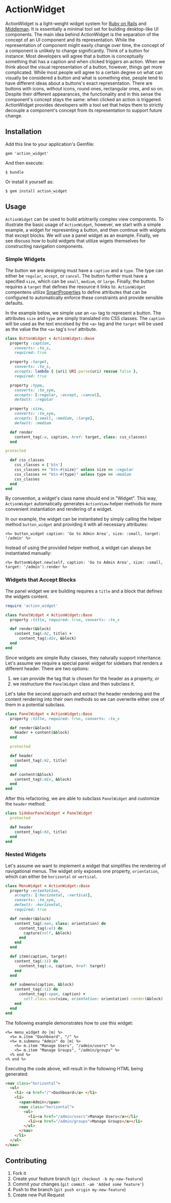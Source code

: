 # ActionWidget

ActionWidget is a light-weight widget system for [Ruby on
Rails](http://rubyonrails.com) and [Middleman](http://middlemanapp.com).  It is
essentially a minimal tool set for building desktop-like UI components.  The
main idea behind ActionWidget is the separation of the concept of an UI
component and its representation. While the representation of component might
easily change over time, the concept of a component is unlikely to change
significantly. Think of a button for instance: Most developers will agree that
a button is conceptually something that has a caption and when clicked triggers
an action.  When we think about the visual representation of a button, however,
things get more complicated. While most people will agree to a certain degree
on what can visually be considered a button and what is something else, people
tend to have different ideas about a buttons's exact representation. There are
buttons with icons, without icons, round ones, rectangular ones, and so on.
Despite their different appearances, the functionality and in this sense the
component's concept stays the same: when clicked an action is triggered.
ActionWidget provides developers with a tool set that helps them to strictly
decouple a component's concept from its representation to support future
change.

## Installation

Add this line to your application's Gemfile:

    gem 'action_widget'

And then execute:

    $ bundle

Or install it yourself as:

    $ gem install action_widget

## Usage

`ActionWidget` can be used to build arbitrarily complex view components. To
illustrate the basic usage of `ActionWidget`, however, we start with a simple
example, a widget for representing a button, and then continue with widgets
that except blocks. We will use a panel widget as an example. Finally, we see
discuss how to build widgets that utilize wigets themselves for constructing
navigation components.

### Simple Widgets

The button we are designing must have a `caption` and a `type`. The type can
either be `regular`, `accept`, or `cancel`. The button further must have a
specified `size`, which can be `small`, `medium`, or `large`. Finally, the
button requires a `target` that defines the resource it links to.
`ActionWidget` compentens utilize
[SmartProperties](http://github.com/t6d/smart_properties) to define attributes
that can be configured to automatically enforce these constraints and provide
sensible defaults.

In the example below, we simple use an `<a>` tag to represent a button. The
attributes `size` and `type` are simply translated into CSS classes. The
`caption` will be used as the text encolsed by the `<a>` tag and the `target`
will be used as the value the the `<a>` tag's `href` attribute.

```ruby
class ButtonWidget < ActionWidget::Base
  property :caption,
    converts: :to_s,
    required: true

  property :target,
    converts: :to_s,
    accepts: lambda { |uri| URI.parse(uri) rescue false },
    required: true

  property :type,
    converts: :to_sym,
    accepts: [:regular, :accept, :cancel],
    default: :regular

  property :size,
    converts: :to_sym,
    accepts: [:small, :medium, :large],
    default: :medium

  def render
    content_tag(:a, caption, href: target, class: css_classes)
  end

protected

  def css_classes
    css_classes = ['btn']
    css_classes << "btn-#{size}" unless size == :regular
    css_classes << "btn-#{type}" unless type == :medium
    css_classes
  end
end
```

By convention, a widget's class name should end in "Widget". This way,
`ActionWidget` automatically generates `ActionView` helper methods for more
convenient instantiation and rendering of a widget.

In our example, the widget can be instantiated by simply calling the helper
method `button_widget` and providing it with all necessary attributes:

```erb
<%= button_widget caption: 'Go to Admin Area', size: :small, target: '/admin' %>
```

Instead of using the provided helper method, a widget can always be instantiated
manually:

```erb
<%= ButtonWidget.new(self, caption: 'Go to Admin Area', size: :small, target: '/admin').render %>
```

### Widgets that Accept Blocks

The panel widget we are building requires a `title` and a block that defines the
widgets content.

```ruby
require 'action_widget'

class PanelWidget < ActionWidget::Base
  property :title, required: true, converts: :to_s

  def render(&block)
    content_tag(:h2, title) +
      content_tag(:div, &block)
  end
end
```

Since widgets are simple Ruby classes, they naturally support inheritance.
Let's assume we require a special panel widget for sidebars that renders a
different header. There are two options:

1. we can provide the tag that is chosen for the header as a property, or
2. we restructure the `PanelWidget` class and then subclass it.

Let's take the second approach and extract the header rendering and the content
rendering into their own methods so we can overwrite either one of them in a
potential subclass.

```ruby
class PanelWidget < ActionWidget::Base
  property :title, required: true, converts: :to_s

  def render(&block)
    header + content(&block)
  end

  protected

  def header
    content_tag(:h2, title)
  end

  def content(&block)
    content_tag(:div, &block)
  end
end
```

After this refactoring, we are able to subclass `PanelWidget` and customize the
`header` method:

```ruby
class SidebarPanelWidget < PanelWidget
  protected

  def header
    content_tag(:h3, title)
  end
end
```

### Nested Widgets

Let's assume we want to implement a widget that simplifies the rendering of
navigational menus. The widget only exposes one property, `orientation`, which
can either be `horizontal` or `vertical`.

```ruby
class MenuWidget < ActionWidget::Base
  property :orientation,
    accepts: [:horizontal, :vertical],
    converts: :to_sym,
    default: :horizontal,
    required: true

  def render(&block)
    content_tag(:nav, class: orientation) do
      content_tag(:ul) do
        capture(self, &block)
      end
    end
  end

  def item(caption, target)
    content_tag(:li) do
      content_tag(:a, caption, href: target)
    end
  end

  def submenu(caption, &block)
    content_tag(:li) do
      content_tag(:span, caption) +
        self.class.new(view, orientation: orientation).render(&block)
    end
  end
end
```

The following example demonstrates how to use this widget:

```erb
<%= menu_widget do |m| %>
  <%= m.item "Dashboard", "/" %>
  <%= m.submenu "Admin" do |m| %>
    <%= m.item "Manage Users", "/admin/users" %>
    <%= m.item "Manage Groups", "/admin/groups" %>
  <% end %>
<% end %>
```

Executing the code above, will result in the following HTML being generated:

```html
<nav class="horizontal">
  <ul>
    <li> <a href="/">Dashboard</a> </li>
    <li>
      <span>Admin</span>
      <nav class="horizontal">
        <ul>
          <li><a href="/admin/users">Manage Users</a></li>
          <li><a href="/admin/groups">Manage Groups</a></li>
        </ul>
      </nav>
    </li>
  </ul>
</nav>
```

## Contributing

1. Fork it
2. Create your feature branch (`git checkout -b my-new-feature`)
3. Commit your changes (`git commit -am 'Added some feature'`)
4. Push to the branch (`git push origin my-new-feature`)
5. Create new Pull Request

